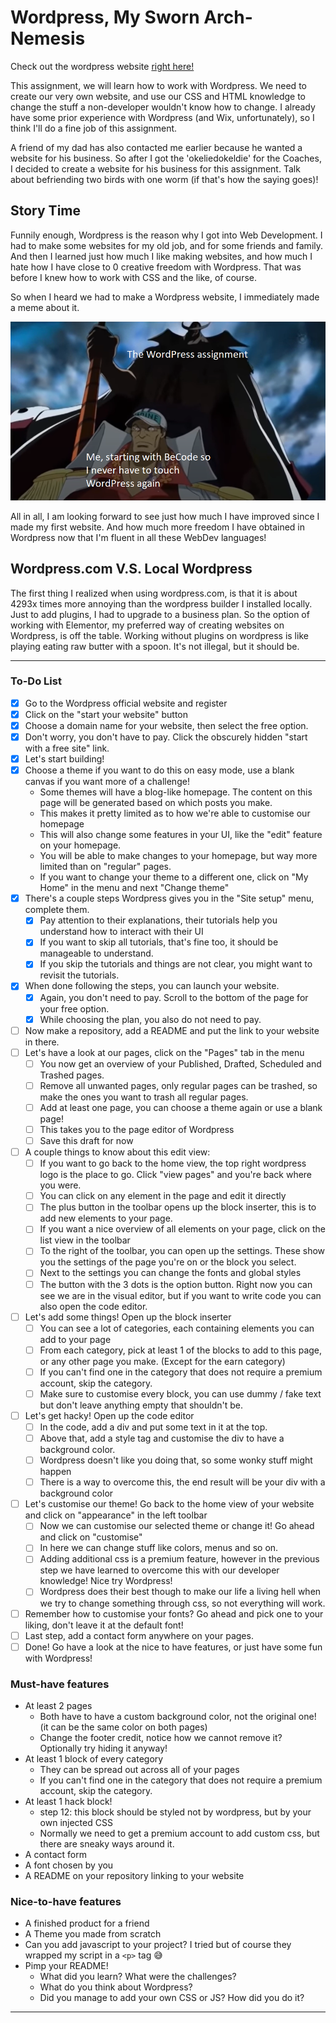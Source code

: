 # Wordpress, My Sworn Arch-Nemesis
Check out the wordpress website [right here!](artdeco422143874.wordpress.com)

This assignment, we will learn how to work with Wordpress.
We need to create our very own website, and use our CSS and HTML knowledge to change the stuff a non-developer wouldn't know how to change.
I already have some prior experience with Wordpress (and Wix, unfortunately), so I think I'll do a fine job of this assignment.

A friend of my dad has also contacted me earlier because he wanted a website for his business.
So after I got the 'okeliedokeldie' for the Coaches, I decided to create a website for his business for this assignment.
Talk about befriending two birds with one worm (if that's how the saying goes)!

## Story Time
Funnily enough, Wordpress is the reason why I got into Web Development.
I had to make some websites for my old job, and for some friends and family.
And then I learned just how much I like making websites, and how much I hate how I have close to 0 creative freedom with Wordpress.
That was before I knew how to work with CSS and the like, of course.

So when I heard we had to make a Wordpress website, I immediately made a meme about it.

![a-meme](images/one-piece-of-memes.png)

All in all, I am looking forward to see just how much I have improved since I made my first website.
And how much more freedom I have obtained in Wordpress now that I'm fluent in all these WebDev languages!

## Wordpress.com V.S. Local Wordpress
The first thing I realized when using wordpress.com, is that it is about 4293x times more annoying than the wordpress builder I installed locally.
Just to add plugins, I had to upgrade to a business plan.
So the option of working with Elementor, my preferred way of creating websites on Wordpress, is off the table.
Working without plugins on wordpress is like playing eating raw butter with a spoon.
It's not illegal, but it should be.


---

### To-Do List
- [x] Go to the Wordpress official website and register
- [x] Click on the "start your website" button
- [x] Choose a domain name for your website, then select the free option.
- [x] Don't worry, you don't have to pay. Click the obscurely hidden "start with a free site" link.
- [x] Let's start building!
- [x] Choose a theme if you want to do this on easy mode, use a blank canvas if you want more of a challenge!
    - Some themes will have a blog-like homepage. The content on this page will be generated based on which posts you make.
    - This makes it pretty limited as to how we're able to customise our homepage
    - This will also change some features in your UI, like the "edit" feature on your homepage.
    - You will be able to make changes to your homepage, but way more limited than on "regular" pages.
    - If you want to change your theme to a different one, click on "My Home" in the menu and next "Change theme"
- [x] There's a couple steps Wordpress gives you in the "Site setup" menu, complete them.
    - [x] Pay attention to their explanations, their tutorials help you understand how to interact with their UI
    - [x] If you want to skip all tutorials, that's fine too, it should be manageable to understand.
    - [x] If you skip the tutorials and things are not clear, you might want to revisit the tutorials.
- [x] When done following the steps, you can launch your website.
    - [x] Again, you don't need to pay. Scroll to the bottom of the page for your free option.
    - [x] While choosing the plan, you also do not need to pay.
- [ ] Now make a repository, add a README and put the link to your website in there.
- [ ] Let's have a look at our pages, click on the "Pages" tab in the menu
    - [ ] You now get an overview of your Published, Drafted, Scheduled and Trashed pages.
    - [ ] Remove all unwanted pages, only regular pages can be trashed, so make the ones you want to trash all regular pages.
    - [ ] Add at least one page, you can choose a theme again or use a blank page!
    - [ ] This takes you to the page editor of Wordpress
    - [ ] Save this draft for now
- [ ] A couple things to know about this edit view:
    - [ ] If you want to go back to the home view, the top right wordpress logo is the place to go. Click "view pages" and you're back where you were.
    - [ ] You can click on any element in the page and edit it directly
    - [ ] The plus button in the toolbar opens up the block inserter, this is to add new elements to your page.
    - [ ] If you want a nice overview of all elements on your page, click on the list view in the toolbar
    - [ ] To the right of the toolbar, you can open up the settings. These show you the settings of the page you're on or the block you select.
    - [ ] Next to the settings you can change the fonts and global styles
    - [ ] The button with the 3 dots is the option button. Right now you can see we are in the visual editor, but if you want to write code you can also open the code editor.
- [ ] Let's add some things! Open up the block inserter
    - [ ] You can see a lot of categories, each containing elements you can add to your page
    - [ ] From each category, pick at least 1 of the blocks to add to this page, or any other page you make. (Except for the earn category)
    - [ ] If you can't find one in the category that does not require a premium account, skip the category.
    - [ ] Make sure to customise every block, you can use dummy / fake text but don't leave anything empty that shouldn't be.
- [ ] Let's get hacky! Open up the code editor
    - [ ] In the code, add a div and put some text in it at the top.
    - [ ] Above that, add a style tag and customise the div to have a background color.
    - [ ] Wordpress doesn't like you doing that, so some wonky stuff might happen
    - [ ] There is a way to overcome this, the end result will be your div with a background color
- [ ] Let's customise our theme! Go back to the home view of your website and click on "appearance" in the left toolbar
    - [ ] Now we can customise our selected theme or change it! Go ahead and click on "customise"
    - [ ] In here we can change stuff like colors, menus and so on.
    - [ ] Adding additional css is a premium feature, however in the previous step we have learned to overcome this with our developer knowledge! Nice try Wordpress!
    - [ ] Wordpress does their best though to make our life a living hell when we try to change something through css, so not everything will work.
- [ ] Remember how to customise your fonts? Go ahead and pick one to your liking, don't leave it at the default font!
- [ ] Last step, add a contact form anywhere on your pages.
- [ ] Done! Go have a look at the nice to have features, or just have some fun with Wordpress!

### Must-have features

- At least 2 pages
    - Both have to have a custom background color, not the original one! (it can be the same color on both pages)
    - Change the footer credit, notice how we cannot remove it? Optionally try hiding it anyway!
- At least 1 block of every category
    - They can be spread out across all of your pages
    - If you can't find one in the category that does not require a premium account, skip the category.
- At least 1 hack block!
    - step 12: this block should be styled not by wordpress, but by your own injected CSS
    - Normally we need to get a premium account to add custom css, but there are sneaky ways around it.
- A contact form
- A font chosen by you
- A README on your repository linking to your website


### Nice-to-have features

- A finished product for a friend
- A Theme you made from scratch
- Can you add javascript to your project? I tried but of course they wrapped my script in a `<p>` tag 😅
- Pimp your README!
    - What did you learn? What were the challenges?
    - What do you think about Wordpress?
    - Did you manage to add your own CSS or JS? How did you do it?


---